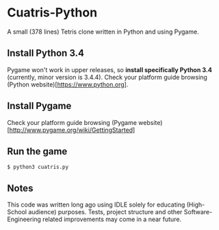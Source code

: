 # Cuatris-Python
A small (378 lines) Tetris clone written in Python and using Pygame.

## Install Python 3.4
Pygame won't work in upper releases, so **install specifically Python 3.4** (currently, minor version is 3.4.4). Check your platform guide browsing (Python website)[https://www.python.org].

## Install Pygame
Check your platform guide browsing (Pygame website)[http://www.pygame.org/wiki/GettingStarted]

## Run the game
```
$ python3 cuatris.py
```

## Notes
This code was written long ago using IDLE solely for educating (High-School audience) purposes. Tests, project structure and other Software-Engineering related improvements may come in a near future.
